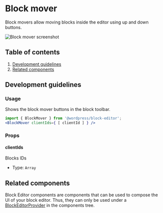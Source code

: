 # Block mover

Block movers allow moving blocks inside the editor using up and down buttons.

![Block mover screenshot](https://make.wordpress.org/core/files/2020/08/block-mover-screenshot.png)


## Table of contents

1. [Development guidelines](#development-guidelines)
2. [Related components](#related-components)


## Development guidelines

### Usage

Shows the block mover buttons in the block toolbar.

```jsx
import { BlockMover } from '@wordpress/block-editor';
<BlockMover clientIds={ [ clientId ] } />
```

### Props

#### clientIds

Blocks IDs

-   Type: `Array`


## Related components
Block Editor components are components that can be used to compose the UI of your block editor. Thus, they can only be used under a [BlockEditorProvider](https://github.com/WordPress/gutenberg/blob/master/packages/block-editor/src/components/provider/README.md) in the components tree.